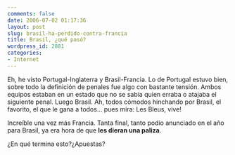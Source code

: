```yaml
---
comments: false
date: 2006-07-02 01:17:36
layout: post
slug: brasil-ha-perdido-contra-francia
title: Brasil, ¿qué pasó?
wordpress_id: 2881
categories:
- Internet
---
```


Eh, he visto Portugal-Inglaterra y Brasil-Francia. Lo de Portugal estuvo bien, sobre todo la definición de penales fue algo con bastante tensión. Ambos equipos estaban en un estado que no se sabía quien erraba o atajaba el siguiente penal. Luego Brasil. Ah, todos cómodos hinchando por Brasil, el favorito, el que le gana a todos... pues mira: Les Bleus, vive!





Increíble una vez más Francia. Tanta final, tanto podio anunciado en el año para Brasil, ya era hora de que **les dieran una paliza**.





¿En qué termina esto?¿Apuestas?
